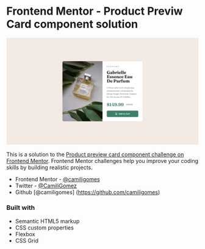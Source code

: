 # Frontend Mentor - Product Previw Card component solution
![Design preview Product Previw Card component challenge](./design/desktop-design.jpg) 

This is a solution to the [Product preview card component challenge on Frontend Mentor](https://www.frontendmentor.io/challenges/product-preview-card-component-GO7UmttRfa). Frontend Mentor challenges help you improve your coding skills by building realistic projects. 


- Frontend Mentor - [@camiligomes](https://www.frontendmentor.io/profile/camiligomes)
- Twitter - [@CamiliGomez](https://www.twitter.com/camiligomes)
- Github [@camiligomes] (https://github.com/camiligomes)

### Built with

- Semantic HTML5 markup
- CSS custom properties
- Flexbox
- CSS Grid
